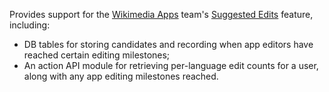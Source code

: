 Provides support for the [Wikimedia Apps](https://www.mediawiki.org/wiki/Wikimedia_Apps) team's [Suggested Edits](https://www.mediawiki.org/wiki/Wikimedia_Apps/Suggested_edits) feature, including:
* DB tables for storing candidates and recording when app editors have reached certain editing milestones;
* An action API module for retrieving per-language edit counts for a user, along with any app editing milestones reached.
